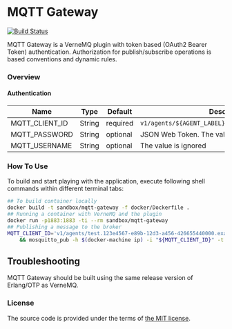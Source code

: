 # MQTT Gateway

[![Build Status][travis-img]][travis]

MQTT Gateway is a VerneMQ plugin with token based (OAuth2 Bearer Token) authentication.
Authorization for publish/subscribe operations is based conventions and dynamic rules.



### Overview

#### Authentication

| Name           |   Type |  Default | Description                                                      |
| -------------- | ------ | -------- | ---------------------------------------------------------------- |
| MQTT_CLIENT_ID | String | required | `v1/agents/${AGENT_LABEL}.${ACCOUNT_ID}.${AUDIENCE}`             |
| MQTT_PASSWORD  | String | optional | JSON Web Token. The value is ignored at the moment               |
| MQTT_USERNAME  | String | optional | The value is ignored                                             |



### How To Use

To build and start playing with the application,
execute following shell commands within different terminal tabs:

```bash
## To build container locally
docker build -t sandbox/mqtt-gateway -f docker/Dockerfile .
## Running a container with VerneMQ and the plugin
docker run -p1883:1883 -ti --rm sandbox/mqtt-gateway
## Publishing a message to the broker
MQTT_CLIENT_ID='v1/agents/test.123e4567-e89b-12d3-a456-426655440000.example.org' \
    && mosquitto_pub -h $(docker-machine ip) -i "${MQTT_CLIENT_ID}" -t 'foo' -m '{"payload": "bar"}'
```



## Troubleshooting

MQTT Gateway should be built using the same release version of Erlang/OTP as VerneMQ.



### License

The source code is provided under the terms of [the MIT license][license].

[travis]:https://travis-ci.org/netology-group/mqtt-gateway?branch=master
[travis-img]:https://secure.travis-ci.org/netology-group/mqtt-gateway.png?branch=master
[license]:http://www.opensource.org/licenses/MIT
